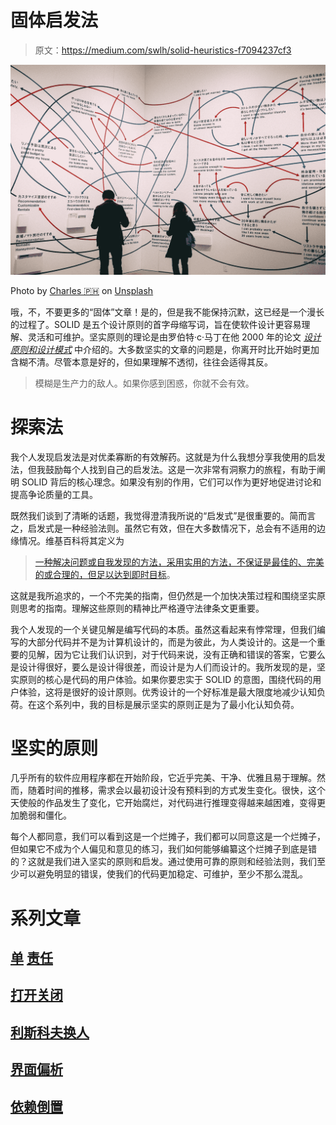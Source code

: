 # 固体启发法

> 原文：<https://medium.com/swlh/solid-heuristics-f7094237cf3>

![](img/31ee79250d330b6ca1b54e8cbbac4528.png)

Photo by [Charles 🇵🇭](https://unsplash.com/@charlesdeluvio?utm_source=medium&utm_medium=referral) on [Unsplash](https://unsplash.com?utm_source=medium&utm_medium=referral)

哦，不，不要更多的“固体”文章！是的，但是我不能保持沉默，这已经是一个漫长的过程了。SOLID 是五个设计原则的首字母缩写词，旨在使软件设计更容易理解、灵活和可维护。坚实原则的理论是由罗伯特·c·马丁在他 2000 年的论文 [*设计原则和设计模式*](https://web.archive.org/web/20150906155800/http://www.objectmentor.com/resources/articles/Principles_and_Patterns.pdf) 中介绍的。大多数坚实的文章的问题是，你离开时比开始时更加含糊不清。尽管本意是好的，但如果理解不透彻，往往会适得其反。

> 模糊是生产力的敌人。如果你感到困惑，你就不会有效。

# 探索法

我个人发现启发法是对优柔寡断的有效解药。这就是为什么我想分享我使用的启发法，但我鼓励每个人找到自己的启发法。这是一次非常有洞察力的旅程，有助于阐明 SOLID 背后的核心理念。如果没有别的作用，它们可以作为更好地促进讨论和提高争论质量的工具。

既然我们谈到了清晰的话题，我觉得澄清我所说的“启发式”是很重要的。简而言之，启发式是一种经验法则。虽然它有效，但在大多数情况下，总会有不适用的边缘情况。维基百科将其定义为

> [一种解决问题或自我发现的方法，采用实用的方法，不保证是最佳的、完美的或合理的，但足以达到即时目标](https://en.wikipedia.org/wiki/Heuristic)。

这就是我所追求的，一个不完美的指南，但仍然是一个加快决策过程和围绕坚实原则思考的指南。理解这些原则的精神比严格遵守法律条文更重要。

我个人发现的一个关键见解是编写代码的本质。虽然这看起来有悖常理，但我们编写的大部分代码并不是为计算机设计的，而是为彼此，为人类设计的。这是一个重要的见解，因为它让我们认识到，对于代码来说，没有正确和错误的答案，它要么是设计得很好，要么是设计得很差，而设计是为人们而设计的。我所发现的是，坚实原则的核心是代码的用户体验。如果你要忠实于 SOLID 的意图，围绕代码的用户体验，这将是很好的设计原则。优秀设计的一个好标准是最大限度地减少认知负荷。在这个系列中，我的目标是展示坚实的原则正是为了最小化认知负荷。

# 坚实的原则

几乎所有的软件应用程序都在开始阶段，它近乎完美、干净、优雅且易于理解。然而，随着时间的推移，需求会以最初设计没有预料到的方式发生变化。很快，这个天使般的作品发生了变化，它开始腐烂，对代码进行推理变得越来越困难，变得更加脆弱和僵化。

每个人都同意，我们可以看到这是一个烂摊子，我们都可以同意这是一个烂摊子，但如果它不成为个人偏见和意见的练习，我们如何能够编纂这个烂摊子到底是错的？这就是我们进入坚实的原则和启发。通过使用可靠的原则和经验法则，我们至少可以避免明显的错误，使我们的代码更加稳定、可维护，至少不那么混乱。

# 系列文章

## [单](/@warrenne/solid-heuristics-e4eea86ccb14) [责任](/@warrenne/solid-heuristics-e4eea86ccb14)

## [打开关闭](/@warrenne/solid-heuristics-31d9584a400e)

## [利斯科夫换人](/@warrenne/solid-heuristics-13cf8483452f)

## [界面偏析](/@warrenne/solid-heuristics-182d42f44780)

## [依赖倒置](/@warrenne/solid-heuristics-540e07b8f74a)
